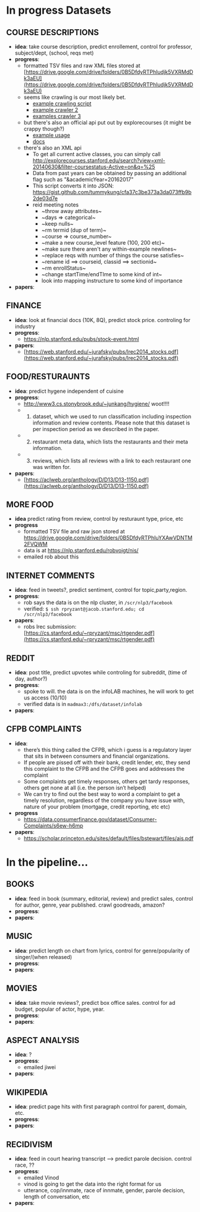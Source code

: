 # In progress Datasets 

## **COURSE DESCRIPTIONS**
* **idea**: take course description, predict enrollement, control for professor, subject/dept, (school, reqs met)
* **progress**:
  * formatted TSV files and raw XML files stored at [https://drive.google.com/drive/folders/0B5DfdyRTPhIudjk5VXRMdDk3aEU](https://drive.google.com/drive/folders/0B5DfdyRTPhIudjk5VXRMdDk3aEU)
  * seems like crawling is our most likely bet. 
    * [example crawling script](https://github.com/rpryzant/flipadelphia/blob/master/datasets/course_catalog/Abhijeets_crawling_script.py)
    * [example crawler 2](https://github.com/rpryzant/SubCrawl/blob/master/code_release/corpus_generation/subscene_crawler.py)
    * [examples crawler 3](https://github.com/rpryzant/japanese_corpus/blob/master/crawlers/daddicts/d_addicts_crawler.ipynb)
  * but there's also an official api put out by explorecourses (it might be crappy though?)
    * [example usage](http://git.javadeploy.net/jimsproch/explorecourses-api-example/tree/master)
    * [docs](https://github.com/rpryzant/flipadelphia/tree/master/datasets/course_catalog/explorecourses_api)
  * there's also an XML api
    * To get all current active classes, you can simply call http://explorecourses.stanford.edu/search?view=xml-20140630&filter-coursestatus-Active=on&q=%25
    * Data from past years can be obtained by passing an additional flag such as "&academicYear=20162017"
    * This script converts it into JSON: https://gist.github.com/tummykung/cfa37c3be373a3da073ffb9b2de03d7e
    * reid meeting notes
      * ~throw away attributes~
      * ~days => categorical~
      * ~keep nulls~
      * ~rm termid (dup of term)~
      * ~course => course_number~
      * ~make a new course_level feature (100, 200 etc)~
      * ~make sure there aren't any within-example newlines~
      * ~replace reqs with number of things the course satisfies~
      * ~rename id ==> courseid, classid ==> sectionid~
      * ~rm enrollStatus~
      * ~change startTime/endTIme to some kind of int~
      * look into mapping instructure to some kind of importance
* **papers**: 

## **FINANCE**
* **idea**: look at financial docs (10K, 8Q), predict stock price. controling for industry
* **progress**:
  * https://nlp.stanford.edu/pubs/stock-event.html
* **papers**: 
  * [https://web.stanford.edu/~jurafsky/pubs/lrec2014_stocks.pdf](https://web.stanford.edu/~jurafsky/pubs/lrec2014_stocks.pdf)


## **FOOD/RESTURAUNTS**
* **idea**: predict hygene independent of cuisine
* **progress**:
  * http://www3.cs.stonybrook.edu/~junkang/hygiene/ woot!!!!
  * 1) dataset, which we used to run classification including inspection information and review contents. Please note that this dataset is per inspection period as we described in the paper. 
  * 2) restaurant meta data, which lists the restaurants and their meta information.
  * 3) reviews, which lists all reviews with a link to each restaurant one was written for. 
* **papers**: 
  * [https://aclweb.org/anthology/D/D13/D13-1150.pdf](https://aclweb.org/anthology/D/D13/D13-1150.pdf)
  
## **MORE FOOD**
* **idea** predict rating from review, control by resturaunt type, price, etc
* **progress**
  * formatted TSV file and raw json stored at https://drive.google.com/drive/folders/0B5DfdyRTPhIuYXAwVDNTM2FVQWM 
  * data is at https://nlp.stanford.edu/robvoigt/nis/
  * emailed rob about this



## **INTERNET COMMENTS**
* **idea**: feed in tweets?, predict sentiment, control for topic,party,region. 
* **progress**:
  * rob says the data is on the nlp cluster, in `/scr/nlp3/facebook`
  * verified: `$ ssh rpryzant@jacob.stanford.edu; cd /scr/nlp3/facebook`
* **papers**: 
  * robs lrec submission: [https://cs.stanford.edu/~rpryzant/msc/rtgender.pdf](https://cs.stanford.edu/~rpryzant/msc/rtgender.pdf)


## **REDDIT**
* **idea**: post title, predict upvotes while controling for subreddit, (time of day, author?)
* **progress**: 
  * spoke to will. the data is on the infoLAB machines, he will work to get us access (10/10)
  * verified data is in `madmax3:/dfs/dataset/infolab`
* **papers**: 

## **CFPB COMPLAINTS**
* **idea**: 
  * there’s this thing called the CFPB, which i guess is a regulatory layer that sits in between consumers and financial organizations.
  * If people are pissed off with their bank, credit lender, etc, they send this complaint to the CFPB and the CFPB goes and addresses the complaint
  * Some complaints get timely responses, others get tardy responses, others get none at all (i.e. the person isn’t helped)
  * We can try to find out the best way to word a complaint to get a timely resolution, regardless of the company you have issue with, nature of your problem (mortgage, credit reporting, etc etc)
* **progress**
  * https://data.consumerfinance.gov/dataset/Consumer-Complaints/s6ew-h6mp
* **papers**:
  * https://scholar.princeton.edu/sites/default/files/bstewart/files/ais.pdf



# In the pipeline...


## **BOOKS**
* **idea**: feed in book (summary, editorial, review) and predict sales, control for author, genre, year published. crawl goodreads, amazon?
* **progress**:
* **papers**: 





## **MUSIC**
* **idea**: predict length on chart from lyrics, control for genre/popularity of singer/(when released)
* **progress**:
* **papers**: 


## **MOVIES**
* **idea**: take movie reviews?, predict box office sales. control for ad budget, popular of actor, hype, year. 
* **progress**:
* **papers**: 


## **ASPECT ANALYSIS**
* **idea**: ?
* **progress**:
  * emailed jiwei
* **papers**: 


## **WIKIPEDIA**
* **idea**: predict page hits with first paragraph control for parent, domain, etc.
* **progress**:
* **papers**: 


## **RECIDIVISM**
* **idea**: feed in court hearing transcript —> predict parole decision. control race, ??
* **progress**:
  * emailed Vinod
  * vinod is going to get the data into the right format for us
  * utterance, cop/innmate, race of innmate, gender, parole decision, length of conversation, etc
* **papers**: 
